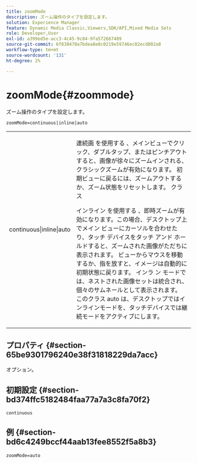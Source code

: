```yaml
---
title: zoomMode
description: ズーム操作のタイプを設定します。
solution: Experience Manager
feature: Dynamic Media Classic,Viewers,SDK/API,Mixed Media Sets
role: Developer,User
exl-id: a399ed5e-acc3-4c45-9c84-9fa572667489
source-git-commit: 6f838470a7bdea8e8c0219e59746ec82ecd802a8
workflow-type: tm+mt
source-wordcount: '131'
ht-degree: 2%

---
```


# zoomMode{#zoommode}

ズーム操作のタイプを設定します。

`zoomMode=continuous|inline|auto`

<table id="table_E314540D347D47699C04EB80D20C0721"> 
 <tbody> 
  <tr> 
   <td colname="col1"> <p> <span class="codeph"> continuous|inline|auto </span> </p> </td> 
   <td colname="col2"> <p> 連続画 </span> を使用する <span class="codeph">、メインビューでクリック、ダブルタップ、またはピンチアウトすると、画像が徐々にズームインされる、クラシックズームが有効になります。 初期ビューに戻るには、ズームアウトするか、ズーム状態をリセットします。 クラス </p> <p> インライン </span> を使用する <span class="codeph">、即時ズームが有効になります。この場合、デスクトップ上でメイン ビューにカーソルを合わせたり、タッチ デバイスをタッチ アンド ホールドすると、ズームされた画像がただちに表示されます。 ビューからマウスを移動するか、指を放すと、イメージは自動的に初期状態に戻ります。 インラ <span class="codeph"> ン </span> モードでは、ネストされた画像セットは統合され、個々のサムネールとして表示されます。 このクラス <span class="codeph"> auto </span> は、デスクトップではインラインモードを、タッチデバイスでは継続モードをアクティブにします。 </p> </td> 
  </tr> 
 </tbody> 
</table>

## プロパティ {#section-65be9301796240e38f31818229da7acc}

オプション。

## 初期設定 {#section-bd374ffc5182484faa77a7a3c8fa70f2}

`continuous`

## 例 {#section-bd6c4249bccf44aab13fee8552f5a8b3}

`zoomMode=auto`
